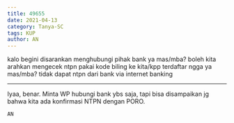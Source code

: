 ```yaml
---
title: 49655
date: 2021-04-13
category: Tanya-SC
tags: KUP
author: AN
---
```


kalo begini disarankan menghubungi pihak bank ya mas/mba? boleh kita arahkan mengecek ntpn pakai kode biling ke kita/kpp terdaftar ngga ya mas/mba? tidak dapat ntpn dari bank via internet banking

---

Iyaa, benar. Minta WP hubungi bank ybs saja, tapi bisa disampaikan jg bahwa kita ada konfirmasi NTPN dengan PORO.

`AN`
